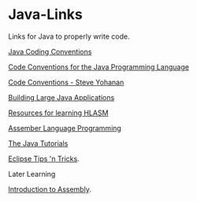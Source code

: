 # Java-Links
Links for Java to properly write code.


 <a href="https://www.oracle.com/technetwork/java/codeconventions-150003.pdf">Java Coding Conventions</a>

 <a href="https://www.oracle.com/java/technologies/javase/codeconventions-introduction.html"> Code Conventions for the Java Programming Language </a>

 <a href="http://yohanan.org/steve/projects/java-code-conventions#sec-code-example">Code Conventions - Steve Yohanan</a>

 <a href="https://cs.lmu.edu/~ray/notes/largejavaapps/#:~:text=There%20can%20be%20thousands%20of,many%20classes%20written%20by%20others.">Building Large Java Applications</a>

 <a href="https://www.reddit.com/r/mainframe/comments/wpuuzk/resources_for_learning_hlasm/">Resources for learning HLASM</a>

 <a href="http://zseries.marist.edu/enterprisesystemseducation/assemblerlanguageresources/Assembler.V2.alntext%20V2.00.pdf">Assember Language Programming</a>

 <a href="https://docs.oracle.com/javase/tutorial/uiswing//index.html">The Java Tutorials</a>


 <a href="https://courses.cs.washington.edu/courses/cse143/17su/eclipse_tutorial/tricks.shtml"> Eclipse Tips 'n Tricks</a>.
 



Later Learning

<a href="https://shikaan.github.io/assembly/x86/guide/2024/09/08/x86-64-introduction-hello.html">Introduction to Assembly</a>.
